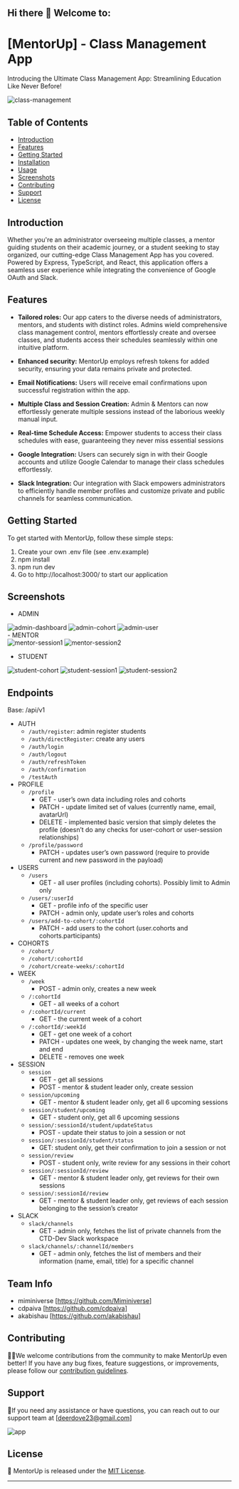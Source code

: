 ## Hi there 👋 Welcome to:

# [MentorUp] - Class Management App

Introducing the Ultimate Class Management App: Streamlining Education Like Never Before!

<div>
<img src="" alt="class-management"  />
</div>

## Table of Contents

- [Introduction](#introduction)
- [Features](#features)
- [Getting Started](#getting-started)
- [Installation](#installation)
- [Usage](#usage)
- [Screenshots](#screenshots)
- [Contributing](#contributing)
- [Support](#support)
- [License](#license)

## Introduction

Whether you're an administrator overseeing multiple classes, a mentor guiding students on their academic journey, or a student seeking to stay organized, our cutting-edge Class Management App has you covered. Powered by Express, TypeScript, and React, this application offers a seamless user experience while integrating the convenience of Google OAuth and Slack.

## Features

- **Tailored roles:** Our app caters to the diverse needs of administrators, mentors, and students with distinct roles. Admins wield comprehensive class management control, mentors effortlessly create and oversee classes, and students access their schedules seamlessly within one intuitive platform.

- **Enhanced security:** MentorUp employs refresh tokens for added security, ensuring your data remains private and protected.

- **Email Notifications:** Users will receive email confirmations upon successful registration within the app.

- **Multiple Class and Session Creation:** Admin & Mentors can now effortlessly generate multiple sessions instead of the laborious weekly manual input.

- **Real-time Schedule Access:** Empower students to access their class schedules with ease, guaranteeing they never miss essential sessions

- **Google Integration:**
  Users can securely sign in with their Google accounts and utilize Google Calendar to manage their class schedules effortlessly.
- **Slack Integration:**
  Our integration with Slack empowers administrators to efficiently handle member profiles and customize private and public channels for seamless communication.

## Getting Started

To get started with MentorUp, follow these simple steps:

1. Create your own .env file (see .env.example)
2. npm install
3. npm run dev
4. Go to http://localhost:3000/ to start our application

## Screenshots

- ADMIN
<div>
<img src="https://github.com/Code-the-Dream-School/dd-prac-team2-back/blob/main/images/admin-dashboard.png?raw=true" alt="admin-dashboard"  />
<img src="https://github.com/Code-the-Dream-School/dd-prac-team2-back/blob/main/images/admin-cohort.png?raw=true" alt="admin-cohort"  />
<img src="https://github.com/Code-the-Dream-School/dd-prac-team2-back/blob/main/images/admin-users.png?raw=true" alt="admin-user"  />
</div>
- MENTOR

<div>
<img src="https://github.com/Code-the-Dream-School/dd-prac-team2-back/blob/main/images/mentor-session1.png?raw=true" alt="mentor-session1"  />
<img src="https://github.com/Code-the-Dream-School/dd-prac-team2-back/blob/main/images/mentor-session2.png?raw=true" alt="mentor-session2"  />

</div>

- STUDENT
<div>
<img src="https://github.com/Code-the-Dream-School/dd-prac-team2-back/blob/main/images/student-cohort.png?raw=true" alt="student-cohort"  />
<img src="https://github.com/Code-the-Dream-School/dd-prac-team2-back/blob/main/images/student-session1.png?raw=true" alt="student-session1"  />
<img src="https://github.com/Code-the-Dream-School/dd-prac-team2-back/blob/main/images/student-session2.png?raw=true" alt="student-session2"  />
</div>

## Endpoints

Base: /api/v1

- AUTH
  - `/auth/register`: admin register students
  - `/auth/directRegister`: create any users
  - `/auth/login`
  - `/auth/logout`
  - `/auth/refreshToken`
  - `/auth/confirmation`
  - `/testAuth`
- PROFILE
  - `/profile`
    - GET - user’s own data including roles and cohorts
    - PATCH - update limited set of values (currently name, email, avatarUrl)
    - DELETE - implemented basic version that simply deletes the profile (doesn’t do any checks for user-cohort or user-session relationships)
  - `/profile/password`
    - PATCH - updates user’s own password (require to provide current and new password in the payload)
- USERS
  - `/users`
    - GET - all user profiles (including cohorts). Possibly limit to Admin only
  - `/users/:userId`
    - GET - profile info of the specific user
    - PATCH - admin only, update user’s roles and cohorts
  - `/users/add-to-cohort/:cohortId`
    - PATCH - add users to the cohort (user.cohorts and cohorts.participants)
- COHORTS
  - `/cohort/`
  - `/cohort/:cohortId`
  - `/cohort/create-weeks/:cohortId`
- WEEK
  - `/week`
    - POST - admin only, creates a new week
  - `/:cohortId`
    - GET - all weeks of a cohort
  - `/:cohortId/current`
    - GET - the current week of a cohort
  - `/:cohortId/:weekId`
    - GET - get one week of a cohort
    - PATCH - updates one week, by changing the week name, start and end
    - DELETE - removes one week
- SESSION
  - `session`
    - GET - get all sessions
    - POST - mentor & student leader only, create session
  - `session/upcoming`
    - GET - mentor & student leader only, get all 6 upcoming sessions
  - `session/student/upcoming`
    - GET - student only, get all 6 upcoming sessions
  - `session/:sessionId/student/updateStatus`
    - POST - update their status to join a session or not
  - `session/:sessionId/student/status`
    - GET: student only, get their confirmation to join a session or not
  - `session/review`
    - POST - student only, write review for any sessions in their cohort
  - `session/:sessionId/review`
    - GET - mentor & student leader only, get reviews for their own sessions
  - `session/:sessionId/review`
    - GET - mentor & student leader only, get reviews of each session belonging to the session’s creator
- SLACK
  - `slack/channels`
    - GET - admin only, fetches the list of private channels from the CTD-Dev Slack workspace
  - `slack/channels/:channelId/members`
    - GET - admin only, fetches the list of members and their information (name, email, title) for a specific channel

## Team Info

- miminiverse [https://github.com/Miminiverse]
- cdpaiva [https://github.com/cdpaiva]
- akabishau [https://github.com/akabishau]

## Contributing

👩‍💻We welcome contributions from the community to make MentorUp even better! If you have any bug fixes, feature suggestions, or improvements, please follow our [contribution guidelines](CONTRIBUTING.md).

## Support

🍿If you need any assistance or have questions, you can reach out to our support team at [deerdove23@gmail.com]

<div>
<img src="https://www.educatorstechnology.com/wp-content/webp-express/webp-images/uploads/2023/05/Best-Tools-and-Apps-to-help-you-manage-your-class-1.png.webp" alt="app"  />
</div>

## License

🧙
MentorUp is released under the [MIT License](LICENSE).

---
